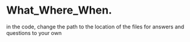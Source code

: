 ﻿# What_Where_When. 
in the code, change the path to the location of the files for answers and questions to your own
